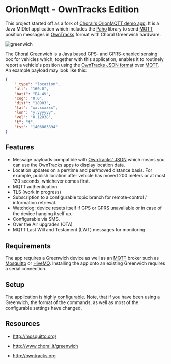 OrionMqtt - OwnTracks Edition
=============================

This project started off as a fork of [Choral's OrionMQTT demo app](https://github.com/Choralthings/OrionMqtt). It is a Java MIDlet application which includes the [Paho] library to send [MQTT] position messages in [OwnTracks] format with Choral Greenwich hardware.

![greenwich](assets/gw.png)

The [Choral Greenwich](http://www.choral.it/greenwich) is a Java based GPS- and GPRS-enabled sensing box for vehicles which, together with this application, enables it to routinely report a vehicle's position using the [OwnTracks JSON format](https://github.com/owntracks/owntracks/wiki/JSON) over [MQTT]. An example payload may look like this:

```json
{
    "_type": "location",
    "alt": "160.0",
    "batt": "E4.4V",
    "cog": "0.0",
    "dist": "18903",
    "lat": "xx.xxxxxx",
    "lon": "y.yyyyyy",
    "vel": "0.12038",
    "t": "t",
    "tst": "1406803894"
}
```

Features
--------

* Message payloads compatible with [OwnTracks' JSON](https://github.com/owntracks/owntracks/wiki/JSON) which means you can use the OwnTracks apps to display location data.
* Location updates on a per/time and per/moved distance basis. For example, publish location after vehicle has moved 200 meters or at most 120 seconds, whichever comes first.
* MQTT authentication
* TLS (work in progress)
* Subscription to a configurable topic branch for remote-control / information retrieval.
* Watchdog: device resets itself if GPS or GPRS unavailable or in case of the device hanging itself up.
* Configurable via SMS.
* Over the Air upgrades (OTA)
* MQTT Last Will and Testament (LWT) messages for monitoring

Requirements
------------

The app requires a Greenwich device as well as an [MQTT] broker such as [Mosquitto](http://mosquitto.org) or [HiveMQ](http://www.hivemq.com). Installing the app onto an existing Greenwich requires a serial connection.

Setup
-----

The application is [highly configurable](README_settings.md). Note, that if you have been using a Greenwich, the format of the commands, as well as most of the configurable settings have changed.

Resources
---------

* http://mosquitto.org/
* http://www.choral.it/greenwich
* http://owntracks.org

  [MQTT]: http://mqtt.org
  [Paho]: http://www.eclipse.org/paho/
  [OwnTracks]: http://owntracks.org
